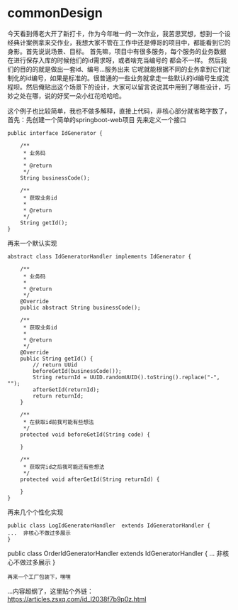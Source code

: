 # commonDesign
今天看到傅老大开了新打卡，作为今年唯一的一次作业，我苦思冥想，想到一个设经典计案例拿来交作业，我想大家不管在工作中还是傅哥的项目中，都能看到它的身影。首先说说场景、目标。
首先嘛，项目中有很多服务，每个服务的业务数据在进行保存入库的时候他们的id需求呀，或者啥充当编号的 都会不一样。 然后我们的目的的就是做出一套id、编号…服务出来 它呢就能根据不同的业务拿到它们定制化的id编号，如果是标准的。很普通的一些业务就拿走一些默认的id编号生成流程呗。然后俺贴出这个场景下的设计，大家可以留言说说其中用到了哪些设计，巧妙之处在哪，说的好奖一朵小红花哈哈哈。

这个例子也比较简单，我也不做多解释，直接上代码，非核心部分就省略字数了，首先：先创建一个简单的springboot-web项目
先来定义一个接口
```
public interface IdGenerator {

    /**
     * 业务码
     *
     * @return
     */
    String businessCode();

    /**
     * 获取业务id
     *
     * @return
     */
    String getId();
}
```
再来一个默认实现
```
abstract class IdGeneratorHandler implements IdGenerator {

    /**
     * 业务码
     *
     * @return
     */
    @Override
    public abstract String businessCode();

    /**
     * 获取业务id
     *
     * @return
     */
    @Override
    public String getId() {
        // return UUid
        beforeGetId(businessCode());
        String returnId = UUID.randomUUID().toString().replace("-", "");
        afterGetId(returnId);
        return returnId;
    }

    /**
     * 在获取id前我可能有些想法
     */
    protected void beforeGetId(String code) {

    }

    /**
     * 获取完id之后我可能还有些想法
     */
    protected void afterGetId(String returnId) {

    }
}
```
再来几个个性化实现
```
public class LogIdGeneratorHandler  extends IdGeneratorHandler {
...  非核心不做过多展示
}
```
public class OrderIdGeneratorHandler  extends IdGeneratorHandler {
...  非核心不做过多展示
}
```
再来一个工厂包装下，嘿嘿
```
...内容超纲了，这里贴个外链：https://articles.zsxq.com/id_l2038f7b9p0z.html
